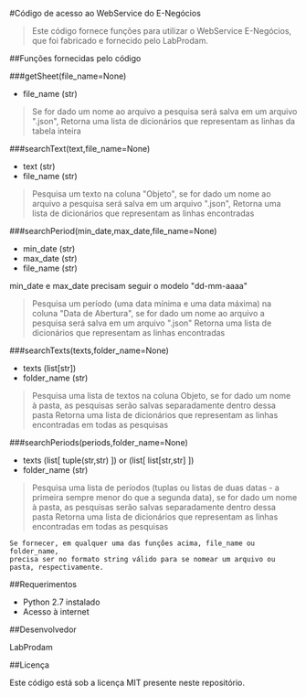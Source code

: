 #Código de acesso ao WebService do E-Negócios

>Este código fornece funções para utilizar o WebService E-Negócios, 
>que foi fabricado e fornecido pelo LabProdam. 
	
##Funções fornecidas pelo código

###getSheet(file_name=None)
- file_name (str)

>Se for dado um nome ao arquivo a pesquisa será salva em um arquivo ".json",
>Retorna uma lista de dicionários que representam as linhas da tabela inteira

###searchText(text,file_name=None)
- text (str)
- file_name (str)

>Pesquisa um texto na coluna "Objeto",
>se for dado um nome ao arquivo a pesquisa será salva em um arquivo ".json",
>Retorna uma lista de dicionários que representam as linhas encontradas

###searchPeriod(min_date,max_date,file_name=None)
- min_date (str)
- max_date (str)
- file_name (str)

min_date e max_date precisam seguir o modelo "dd-mm-aaaa"

>Pesquisa um período (uma data mínima e uma data máxima) na coluna "Data de Abertura",
>se for dado um nome ao arquivo a pesquisa será salva em um arquivo ".json"
>Retorna uma lista de dicionários que representam as linhas encontradas

###searchTexts(texts,folder_name=None)
- texts (list[str])
- folder_name (str)

>Pesquisa uma lista de textos na coluna Objeto, 
>se for dado um nome à pasta, as pesquisas serão salvas separadamente dentro dessa pasta
>Retorna uma lista de dicionários que representam as linhas encontradas em todas as pesquisas

###searchPeriods(periods,folder_name=None)
- texts (list[ tuple(str,str) ]) or (list[ list[str,str] ])
- folder_name (str)

>Pesquisa uma lista de períodos (tuplas ou listas 
>de duas datas - a primeira sempre menor do que a segunda data), 
>se for dado um nome à pasta, as pesquisas serão salvas separadamente dentro dessa pasta
>Retorna uma lista de dicionários que representam as linhas encontradas em todas as pesquisas

	Se fornecer, em qualquer uma das funções acima, file_name ou folder_name, 
	precisa ser no formato string válido para se nomear um arquivo ou pasta, respectivamente.

##Requerimentos

- Python 2.7 instalado
- Acesso à internet

##Desenvolvedor
	
LabProdam

##Licença

Este código está sob a licença MIT presente neste repositório.

